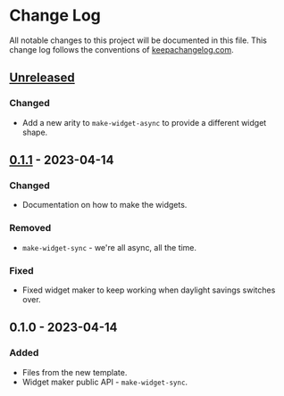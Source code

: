 # Change Log
All notable changes to this project will be documented in this file. This change log follows the conventions of [keepachangelog.com](http://keepachangelog.com/).

## [Unreleased]
### Changed
- Add a new arity to `make-widget-async` to provide a different widget shape.

## [0.1.1] - 2023-04-14
### Changed
- Documentation on how to make the widgets.

### Removed
- `make-widget-sync` - we're all async, all the time.

### Fixed
- Fixed widget maker to keep working when daylight savings switches over.

## 0.1.0 - 2023-04-14
### Added
- Files from the new template.
- Widget maker public API - `make-widget-sync`.

[Unreleased]: https://sourcehost.site/your-name/blog-backend/compare/0.1.1...HEAD
[0.1.1]: https://sourcehost.site/your-name/blog-backend/compare/0.1.0...0.1.1

